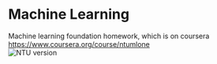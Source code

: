 Machine Learning
================

Machine learning foundation homework, which is on coursera <https://www.coursera.org/course/ntumlone>  
![NTU version](www.csie.ntu.edu.tw/~htlin/course/ml14fall/)
